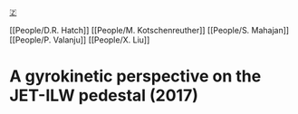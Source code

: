 [🇿](zotero://select/groups/5362326/items/6ARNLGDD)

[[People/D.R. Hatch]] [[People/M. Kotschenreuther]] [[People/S. Mahajan]] [[People/P. Valanju]] [[People/X. Liu]] 
# A gyrokinetic perspective on the JET-ILW pedestal (2017)

